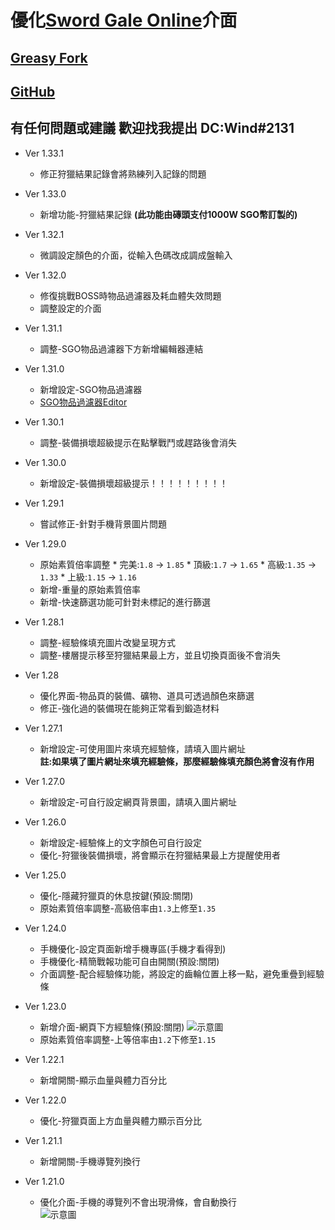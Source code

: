 # 優化[Sword Gale Online](https://swordgale.online/)介面  
## [Greasy Fork ](https://greasyfork.org/zh-TW/scripts/453463-sword-gale-online-%E4%BB%8B%E9%9D%A2%E5%84%AA%E5%8C%96)  
## [GitHub](https://github.com/shiow620412/SGO-Interface-Optimization)  
## 有任何問題或建議 歡迎找我提出 DC:Wind#2131

* Ver 1.33.1

  * 修正狩獵結果記錄會將熟練列入記錄的問題
  
* Ver 1.33.0  

  * 新增功能-狩獵結果記錄 **(此功能由磚頭支付1000W SGO幣訂製的)**

* Ver 1.32.1
  
  * 微調設定顏色的介面，從輸入色碼改成調成盤輸入
  
* Ver 1.32.0
  
  * 修復挑戰BOSS時物品過濾器及耗血體失效問題
  * 調整設定的介面
  
* Ver 1.31.1
  
  * 調整-SGO物品過濾器下方新增編輯器連結
  
* Ver 1.31.0
  
  * 新增設定-SGO物品過濾器
  * [SGO物品過濾器Editor](https://sgo-filter.wind-tech.tw/)
  
* Ver 1.30.1
  
  * 調整-裝備損壞超級提示在點擊戰鬥或趕路後會消失
  
* Ver 1.30.0
  
  * 新增設定-裝備損壞超級提示！！！！！！！！！
  
* Ver 1.29.1
  
  * 嘗試修正-針對手機背景圖片問題
  
* Ver 1.29.0
  
  * 原始素質倍率調整
        * 完美:`1.8` -> `1.85`
        * 頂級:`1.7` -> `1.65`
        * 高級:`1.35` -> `1.33`
        * 上級:`1.15` -> `1.16`
  * 新增-重量的原始素質倍率
  * 新增-快速篩選功能可針對未標記的進行篩選

* Ver 1.28.1
  
  * 調整-經驗條填充圖片改變呈現方式
  * 調整-樓層提示移至狩獵結果最上方，並且切換頁面後不會消失

* Ver 1.28
  
  * 優化界面-物品頁的裝備、礦物、道具可透過顏色來篩選
  * 修正-強化過的裝備現在能夠正常看到鍛造材料
  
* Ver 1.27.1
  
  * 新增設定-可使用圖片來填充經驗條，請填入圖片網址  
    **註:如果填了圖片網址來填充經驗條，那麼經驗條填充顏色將會沒有作用**
  
* Ver 1.27.0
  
  * 新增設定-可自行設定網頁背景圖，請填入圖片網址

* Ver 1.26.0
  
  * 新增設定-經驗條上的文字顏色可自行設定
  * 優化-狩獵後裝備損壞，將會顯示在狩獵結果最上方提醒使用者
  
* Ver 1.25.0
  
  * 優化-隱藏狩獵頁的休息按鍵(預設:關閉)
  * 原始素質倍率調整-高級倍率由`1.3`上修至`1.35`
  
* Ver 1.24.0
  
  * 手機優化-設定頁面新增手機專區(手機才看得到)
  * 手機優化-精簡戰報功能可自由開關(預設:關閉)
  * 介面調整-配合經驗條功能，將設定的齒輪位置上移一點，避免重疊到經驗條
  
* Ver 1.23.0
  
  * 新增介面-網頁下方經驗條(預設:關閉)
    ![示意圖](https://media.discordapp.net/attachments/641953496328830976/1070303868094775327/546301494262235192_641953496328830976_399116519549829131_image.png)
  * 原始素質倍率調整-上等倍率由`1.2`下修至`1.15`
  
* Ver 1.22.1
  
  * 新增開關-顯示血量與體力百分比
  
* Ver 1.22.0
  
  * 優化-狩獵頁面上方血量與體力顯示百分比
  
* Ver 1.21.1
  
  * 新增開關-手機導覽列換行
  
* Ver 1.21.0
  
  * 優化介面-手機的導覽列不會出現滑條，會自動換行  
    ![示意圖](https://cdn.discordapp.com/attachments/641953496328830976/1068203350585266316/image.png)
